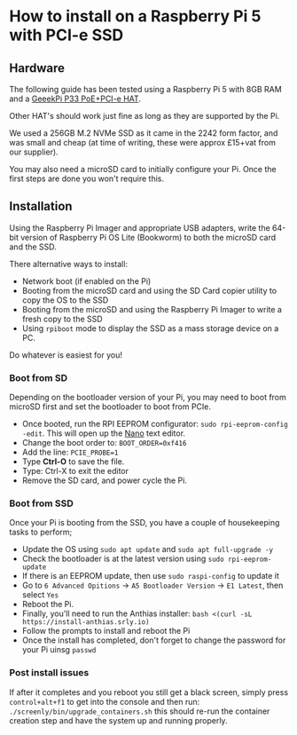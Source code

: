 # How to install on a Raspberry Pi 5 with PCI-e SSD

## Hardware

The following guide has been tested using a Raspberry Pi 5 with 8GB RAM and a [GeeekPi P33 PoE+PCI-e HAT](https://pipci.jeffgeerling.com/hats/geeekpi-p33-m2-nvme-poe-hat.html).

Other HAT's should work just fine as long as they are supported by the Pi.

We used a 256GB M.2 NVMe SSD as it came in the 2242 form factor, and was small and cheap (at time of writing, these were approx £15+vat from our supplier).

You may also need a microSD card to initially configure your Pi. Once the first steps are done you won't require this.

## Installation

Using the Raspberry Pi Imager and appropriate USB adapters, write the 64-bit version of Raspberry Pi OS Lite (Bookworm) to both the microSD card and the SSD.

There alternative ways to install:
- Network boot (if enabled on the Pi)
- Booting from the microSD card and using the SD Card copier utility to copy the OS to the SSD
- Booting from the microSD and using the Raspberry Pi Imager to write a fresh copy to the SSD
- Using `rpiboot` mode to display the SSD as a mass storage device on a PC.

Do whatever is easiest for you!

### Boot from SD

Depending on the bootloader version of your Pi, you may need to boot from microSD first and set the bootloader to boot from PCIe.

- Once booted, run the RPI EEPROM configurator: `sudo rpi-eeprom-config -edit`. This will open up the [Nano](https://www.nano-editor.org/) text editor.
- Change the boot order to: `BOOT_ORDER=0xf416`
- Add the line: `PCIE_PROBE=1`
- Type **Ctrl-O** to save the file.
- Type: Ctrl-X to exit the editor
- Remove the SD card, and power cycle the Pi.

### Boot from SSD

Once your Pi is booting from the SSD, you have a couple of housekeeping tasks to perform;

- Update the OS using `sudo apt update` and `sudo apt full-upgrade -y`
- Check the bootloader is at the latest version using `sudo rpi-eeprom-update`
- If there is an EEPROM update, then use `sudo raspi-config` to update it
- Go to `6 Advanced Opitions` &rarr; `A5 Bootloader Version` &rarr; `E1 Latest`, then select `Yes`
- Reboot the Pi.
- Finally, you'll need to run the Anthias installer: `bash <(curl -sL https://install-anthias.srly.io)`
- Follow the prompts to install and reboot the Pi
- Once the install has completed, don't forget to change the password for your Pi uinsg `passwd`

### Post install issues

If after it completes and you reboot you still get a black screen, simply press `control+alt+f1` to get into the console and then run: `./screenly/bin/upgrade_containers.sh` this should re-run the container creation step and have the system up and running properly.